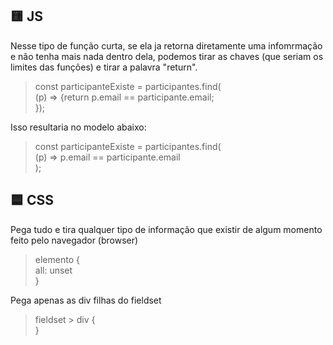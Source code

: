 ## 🟨 JS

Nesse tipo de função curta, se ela ja retorna diretamente uma infomrmação e não tenha mais nada dentro dela, 
podemos tirar as chaves (que seriam os limites das funções) e tirar a palavra "return".

> const participanteExiste = participantes.find(<br>(p) => {return p.email == participante.email;<br>});

Isso resultaria no modelo abaixo:

> const participanteExiste = participantes.find(<br>(p) => p.email == participante.email<br>);

## 🟦 CSS

Pega tudo e tira qualquer tipo de informação que existir de algum momento feito pelo navegador (browser)

> elemento {<br> all:   unset <br>}

Pega apenas as div filhas do fieldset

> fieldset > div {<br>}
  
